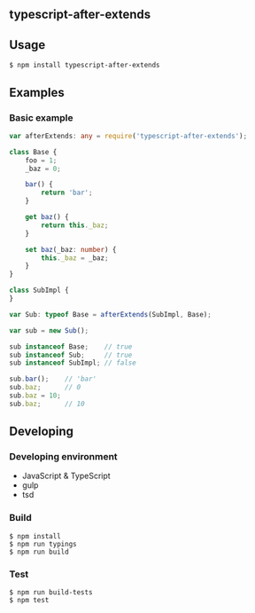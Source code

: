 typescript-after-extends
------------------------

## Usage

```
$ npm install typescript-after-extends
```

## Examples
### Basic example

```ts
var afterExtends: any = require('typescript-after-extends');

class Base {
    foo = 1;
    _baz = 0;

    bar() {
        return 'bar';
    }

    get baz() {
        return this._baz;
    }

    set baz(_baz: number) {
        this._baz = _baz;
    }
}

class SubImpl {
}

var Sub: typeof Base = afterExtends(SubImpl, Base);

var sub = new Sub();

sub instanceof Base;    // true
sub instanceof Sub;     // true
sub instanceof SubImpl; // false

sub.bar();    // 'bar'
sub.baz;      // 0
sub.baz = 10;
sub.baz;      // 10
```

## Developing
### Developing environment

- JavaScript & TypeScript
- gulp
- tsd

### Build

```
$ npm install
$ npm run typings
$ npm run build
```

### Test

```
$ npm run build-tests
$ npm test
```